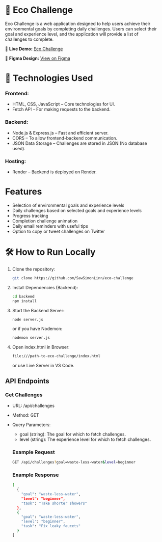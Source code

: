 # 🌱 Eco Challenge

Eco Challenge is a web application designed to help users achieve their environmental goals by completing daily challenges. Users can select their goal and experience level, and the application will provide a list of challenges to complete.

🔗 **Live Demo:** [Eco Challenge](http://ecochallengeapp.com/)

🎨 **Figma Design:** [View on Figma](https://www.figma.com/design/tSYeZDUjFOZ7G8ZbRsG767/Eco-Challenge?node-id=7-510&t=5AUftirmnV0np0ku-1)

<!-- ## 📂 Project Structure -->

# 🚀 Technologies Used

### Frontend:

- HTML, CSS, JavaScript – Core technologies for UI.
- Fetch API – For making requests to the backend.

### Backend:

- Node.js & Express.js – Fast and efficient server.
- CORS – To allow frontend-backend communication.
- JSON Data Storage – Challenges are stored in JSON (No database used).

### Hosting:

- Render – Backend is deployed on Render.

# Features

- Selection of environmental goals and experience levels
- Daily challenges based on selected goals and experience levels
- Progress tracking
- Completion challenge animation
- Daily email reminders with useful tips
- Option to copy or tweet challenges on Twitter

# 🛠️ How to Run Locally

1.  Clone the repository:

    ```bash
    git clone https://github.com/SawSimonLinn/eco-challenge
    ```

2.  Install Dependencies (Backend):

    ```bash
    cd backend
    npm install
    ```

3.  Start the Backend Server:

    ```bash
    node server.js
    ```

    or if you have Nodemon:

    ```bash
    nodemon server.js
    ```

4.  Open index.html in Browser:

    ```bash
    file:///path-to-eco-challenge/index.html
    ```

    or use Live Server in VS Code.

## API Endpoints

### Get Challenges

- URL: /api/challenges
- Method: GET
- Query Parameters:

  - goal (string): The goal for which to fetch challenges.
  - level (string): The experience level for which to fetch challenges.

  ### Example Request

  ```bash
  GET /api/challenges?goal=waste-less-water&level=beginner
  ```

  ### Example Response

  ```bash
  [
    {
      "goal": "waste-less-water",
      "level": "beginner",
      "task": "Take shorter showers"
    },
    {
      "goal": "waste-less-water",
      "level": "beginner",
      "task": "Fix leaky faucets"
    }
  ]
  ```

